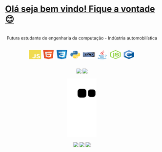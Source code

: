 <a href="https://github.com/lordevan">
    <h1> Olá seja bem vindo! Fique a vontade 😊</h1>
  </a>

<div align="center">
  <p align="center">
    <br/>
    Futura estudante de engenharia da computação - Indústria automobilística
      <br><br>
  <div style="display: inline_block">
    <img align="center" alt="Elli-Js" height="30" width="40" src="https://raw.githubusercontent.com/devicons/devicon/master/icons/javascript/javascript-plain.svg">
    <img align="center" alt="Elli-HTML" height="30" width="40" src="https://raw.githubusercontent.com/devicons/devicon/master/icons/html5/html5-original.svg">
    <img align="center" alt="Elli-CSS" height="30" width="40" src="https://raw.githubusercontent.com/devicons/devicon/master/icons/css3/css3-original.svg">
    <img align="center" alt="Elli-Python" height="30" width="40" src="https://raw.githubusercontent.com/devicons/devicon/master/icons/python/python-original.svg">
    <img align="center" alt="Elli-Php" height="30" width="40" src="https://raw.githubusercontent.com/devicons/devicon/master/icons/php/php-original.svg">
    <img align="center" alt="Elli-Java" height="30" width="40" src="https://raw.githubusercontent.com/devicons/devicon/master/icons/java/java-original.svg">
    <img align="center" alt="Elli-NodeJs" height="30" width="40" src="https://raw.githubusercontent.com/devicons/devicon/master/icons/nodejs/nodejs-original.svg">
    <img align="center" alt="Elli-C" height="30" width="40" src="https://raw.githubusercontent.com/devicons/devicon/master/icons/c/c-original.svg">
  </div>
  </p>
  <br>
  
  <div style="display: inline_block">
  <img 
       height="140em" 
       src="https://github-readme-stats.vercel.app/api?username=lordevan&show_icons=true&layout=compact&theme=radical&hide_border=true&custom_title=Pontuação&count_private=true"/>
    <img 
       height="140em" 
       src="https://github-readme-stats.vercel.app/api/top-langs/?username=lordevan&layout=compact&theme=radical&hide_border=true&custom_title=Rank%20de%20linguagens&count_private=true"/>
  </div>
  
  ![Snake animation](https://github.com/rafaballerini/rafaballerini/blob/output/github-contribution-grid-snake.svg)
  
  <div style="display: inline_block">
    <a href = "https://mail.google.com/mail/u/0/?fs=1&to=alberini124@hotmail.com&su=&body=&tf=cm"><img src="https://img.shields.io/badge/-Gmail-%23333?style=for-the-badge&logo=gmail&logoColor=white" target="_blank"></a>
    <a href="https://www.linkedin.com/in/elli-alberini-12b944204/" target="_blank"><img src="https://img.shields.io/badge/-LinkedIn-%230077B5?style=for-the-badge&logo=linkedin&logoColor=white" target="_blank"></a>
    <a href="https://www.tumblr.com/blog/elliotdevart" target="_blank"><img src="https://img.shields.io/badge/-Tumblr-purple?style=for-the-badge&logo=tumblr&logoColor=white" target="_blank"></a>
  </div>
  
</div>
<br>
